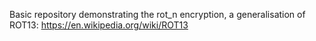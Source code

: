 Basic repository demonstrating the rot_n encryption, a generalisation of ROT13:
https://en.wikipedia.org/wiki/ROT13


